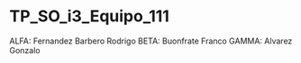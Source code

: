 # TP_SO_i3_Equipo_111

ALFA: Fernandez Barbero Rodrigo
BETA: Buonfrate Franco 
GAMMA: Alvarez Gonzalo

